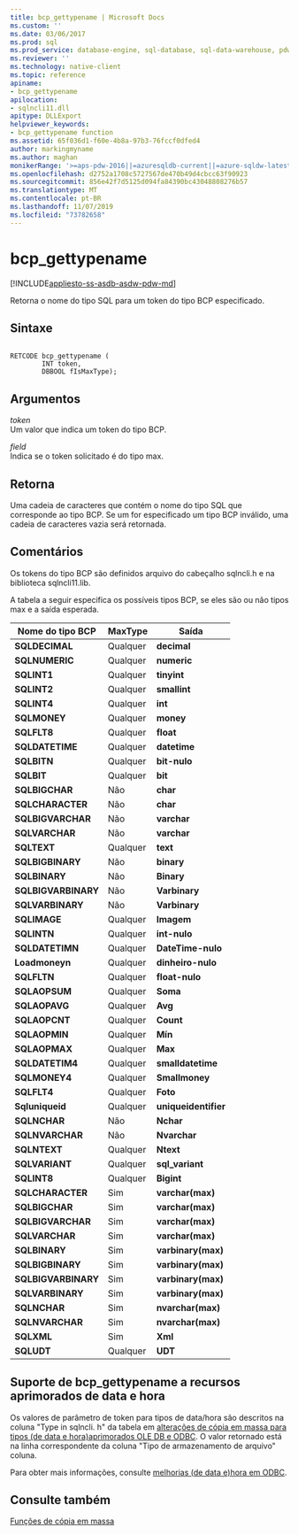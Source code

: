 ```yaml
---
title: bcp_gettypename | Microsoft Docs
ms.custom: ''
ms.date: 03/06/2017
ms.prod: sql
ms.prod_service: database-engine, sql-database, sql-data-warehouse, pdw
ms.reviewer: ''
ms.technology: native-client
ms.topic: reference
apiname:
- bcp_gettypename
apilocation:
- sqlncli11.dll
apitype: DLLExport
helpviewer_keywords:
- bcp_gettypename function
ms.assetid: 65f036d1-f60e-4b8a-97b3-76fccf0dfed4
author: markingmyname
ms.author: maghan
monikerRange: '>=aps-pdw-2016||=azuresqldb-current||=azure-sqldw-latest||>=sql-server-2016||=sqlallproducts-allversions||>=sql-server-linux-2017||=azuresqldb-mi-current'
ms.openlocfilehash: d2752a1708c5727567de470b49d4cbcc63f90923
ms.sourcegitcommit: 856e42f7d5125d094fa84390bc43048808276b57
ms.translationtype: MT
ms.contentlocale: pt-BR
ms.lasthandoff: 11/07/2019
ms.locfileid: "73782658"
---
```

# <a name="bcp_gettypename"></a>bcp_gettypename
[!INCLUDE[appliesto-ss-asdb-asdw-pdw-md](../../includes/appliesto-ss-asdb-asdw-pdw-md.md)]

  Retorna o nome do tipo SQL para um token do tipo BCP especificado.  
  
## <a name="syntax"></a>Sintaxe  
  
```  
  
RETCODE bcp_gettypename (  
        INT token,  
        DBBOOL fIsMaxType);  
```  
  
## <a name="arguments"></a>Argumentos  
 *token*  
 Um valor que indica um token do tipo BCP.  
  
 *field*  
 Indica se o token solicitado é do tipo max.  
  
## <a name="returns"></a>Retorna  
 Uma cadeia de caracteres que contém o nome do tipo SQL que corresponde ao tipo BCP. Se um for especificado um tipo BCP inválido, uma cadeia de caracteres vazia será retornada.  
  
## <a name="remarks"></a>Comentários  
 Os tokens do tipo BCP são definidos arquivo do cabeçalho sqlncli.h e na biblioteca sqlncli11.lib.  
  
 A tabela a seguir especifica os possíveis tipos BCP, se eles são ou não tipos max e a saída esperada.  
  
|Nome do tipo BCP|MaxType|Saída|  
|-------------------|-------------|------------|  
|**SQLDECIMAL**|Qualquer|**decimal**|  
|**SQLNUMERIC**|Qualquer|**numeric**|  
|**SQLINT1**|Qualquer|**tinyint**|  
|**SQLINT2**|Qualquer|**smallint**|  
|**SQLINT4**|Qualquer|**int**|  
|**SQLMONEY**|Qualquer|**money**|  
|**SQLFLT8**|Qualquer|**float**|  
|**SQLDATETIME**|Qualquer|**datetime**|  
|**SQLBITN**|Qualquer|**bit-nulo**|  
|**SQLBIT**|Qualquer|**bit**|  
|**SQLBIGCHAR**|Não|**char**|  
|**SQLCHARACTER**|Não|**char**|  
|**SQLBIGVARCHAR**|Não|**varchar**|  
|**SQLVARCHAR**|Não|**varchar**|  
|**SQLTEXT**|Qualquer|**text**|  
|**SQLBIGBINARY**|Não|**binary**|  
|**SQLBINARY**|Não|**Binary**|  
|**SQLBIGVARBINARY**|Não|**Varbinary**|  
|**SQLVARBINARY**|Não|**Varbinary**|  
|**SQLIMAGE**|Qualquer|**Imagem**|  
|**SQLINTN**|Qualquer|**int-nulo**|  
|**SQLDATETIMN**|Qualquer|**DateTime-nulo**|  
|**Loadmoneyn**|Qualquer|**dinheiro-nulo**|  
|**SQLFLTN**|Qualquer|**float-nulo**|  
|**SQLAOPSUM**|Qualquer|**Soma**|  
|**SQLAOPAVG**|Qualquer|**Avg**|  
|**SQLAOPCNT**|Qualquer|**Count**|  
|**SQLAOPMIN**|Qualquer|**Mín**|  
|**SQLAOPMAX**|Qualquer|**Max**|  
|**SQLDATETIM4**|Qualquer|**smalldatetime**|  
|**SQLMONEY4**|Qualquer|**Smallmoney**|  
|**SQLFLT4**|Qualquer|**Foto**|  
|**Sqluniqueid**|Qualquer|**uniqueidentifier**|  
|**SQLNCHAR**|Não|**Nchar**|  
|**SQLNVARCHAR**|Não|**Nvarchar**|  
|**SQLNTEXT**|Qualquer|**Ntext**|  
|**SQLVARIANT**|Qualquer|**sql_variant**|  
|**SQLINT8**|Qualquer|**Bigint**|  
|**SQLCHARACTER**|Sim|**varchar(max)**|  
|**SQLBIGCHAR**|Sim|**varchar(max)**|  
|**SQLBIGVARCHAR**|Sim|**varchar(max)**|  
|**SQLVARCHAR**|Sim|**varchar(max)**|  
|**SQLBINARY**|Sim|**varbinary(max)**|  
|**SQLBIGBINARY**|Sim|**varbinary(max)**|  
|**SQLBIGVARBINARY**|Sim|**varbinary(max)**|  
|**SQLVARBINARY**|Sim|**varbinary(max)**|  
|**SQLNCHAR**|Sim|**nvarchar(max)**|  
|**SQLNVARCHAR**|Sim|**nvarchar(max)**|  
|**SQLXML**|Sim|**Xml**|  
|**SQLUDT**|Qualquer|**UDT**|  
  
## <a name="bcp_gettypename-support-for-enhanced-date-and-time-features"></a>Suporte de bcp_gettypename a recursos aprimorados de data e hora  
 Os valores de parâmetro de token para tipos de data/hora são descritos na coluna "Type in sqlncli. h" da tabela em [alterações de cópia em massa para tipos &#40;de data e hora&#41;aprimorados OLE DB e ODBC](../../relational-databases/native-client-odbc-date-time/bulk-copy-changes-for-enhanced-date-and-time-types-ole-db-and-odbc.md). O valor retornado está na linha correspondente da coluna "Tipo de armazenamento de arquivo" coluna.  
  
 Para obter mais informações, consulte [melhorias &#40;de data e&#41;hora em ODBC](../../relational-databases/native-client-odbc-date-time/date-and-time-improvements-odbc.md).  
  
## <a name="see-also"></a>Consulte também  
 [Funções de cópia em massa](../../relational-databases/native-client-odbc-extensions-bulk-copy-functions/sql-server-driver-extensions-bulk-copy-functions.md)  
  
  

